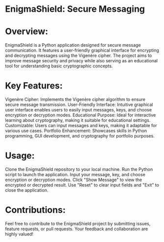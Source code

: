 # EnigmaShield: Secure Messaging

# Overview:

EnigmaShield is a Python application designed for secure message communication. It features a user-friendly graphical interface for encrypting and decrypting messages using the Vigenère cipher. The project aims to improve message security and privacy while also serving as an educational tool for understanding basic cryptographic concepts.

# Key Features:

Vigenère Cipher: Implements the Vigenère cipher algorithm to ensure secure message transmission.
User-Friendly Interface: Intuitive graphical user interface enables users to easily input messages, keys, and choose encryption or decryption modes.
Educational Purpose: Ideal for interactive learning about cryptography, making it suitable for educational settings.
Customizable: Users can input messages and keys, making it adaptable for various use cases.
Portfolio Enhancement: Showcases skills in Python programming, GUI development, and cryptography for portfolio purposes.

# Usage:

Clone the EnigmaShield repository to your local machine.
Run the Python script to launch the application.
Input your message, key, and choose encryption or decryption modes.
Click "Show Message" to view the encrypted or decrypted result.
Use "Reset" to clear input fields and "Exit" to close the application.

# Contributions:

Feel free to contribute to the EnigmaShield project by submitting issues, feature requests, or pull requests. Your feedback and collaboration are highly valued!

